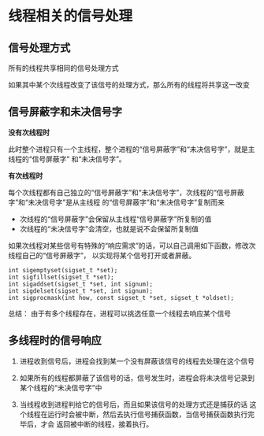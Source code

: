 # 线程相关的信号处理

## 信号处理方式

所有的线程共享相同的信号处理方式

如果其中某个次线程改变了该信号的处理方式，那么所有的线程将共享这一改变

## 信号屏蔽字和未决信号字

**没有次线程时**

此时整个进程只有一个主线程，整个进程的“信号屏蔽字”和“未决信号字”，就是主线程的“信号屏蔽字”
和“未决信号字”。

**有次线程时**

每个次线程都有自己独立的“信号屏蔽字”和“未决信号字”，次线程的“信号屏蔽字”和“未决信号字”是从主线程
的“信号屏蔽字”和“未决信号字”复制而来

- 次线程的“信号屏蔽字”会保留从主线程“信号屏蔽字”所复制的值
- 次线程的“未决信号字”会清空，也就是说不会保留所复制值

如果次线程对某些信号有特殊的“响应需求”的话，可以自己调用如下函数，修改次线程自己的“信号屏蔽字”，
以实现将某个信号打开或者屏蔽。

```
int sigemptyset(sigset_t *set);
int sigfillset(sigset_t *set);
int sigaddset(sigset_t *set, int signum);
int sigdelset(sigset_t *set, int signum);
int sigprocmask(int how, const sigset_t *set, sigset_t *oldset);
```

总结： 由于有多个线程存在，进程可以挑选任意一个线程去响应某个信号

## 多线程时的信号响应

1. 进程收到信号后，进程会找到某一个没有屏蔽该信号的线程去处理在这个信号

2. 如果所有的线程都屏蔽了该信号的话，信号发生时，进程会将未决信号记录到某个线程的“未决信号字”中

3. 当线程收到进程判给它的信号后，而且如果该信号的处理方式还是捕获的话
    这个线程在运行时会被中断，然后去执行信号捕获函数，当信号捕获函数执行完毕后，才会
    返回被中断的线程，接着执行。
